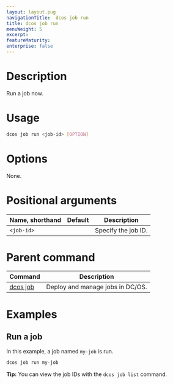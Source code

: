 ```yaml
---
layout: layout.pug
navigationTitle:  dcos job run
title: dcos job run
menuWeight: 5
excerpt:
featureMaturity:
enterprise: false
---
```


<!-- This source repo for this topic is https://github.com/dcos/dcos-docs -->

    
# Description
Run a job now.

# Usage

```bash
dcos job run <job-id> [OPTION]
```

# Options

None.

# Positional arguments

| Name, shorthand | Default | Description |
|---------|-------------|-------------|
| `<job-id>`   |             |  Specify the job ID. |

# Parent command

| Command | Description |
|---------|-------------|
| [dcos job](/1.10/cli/command-reference/dcos-job/) |  Deploy and manage jobs in DC/OS. |

# Examples

## Run a job

In this example, a job named `my-job` is run.

```bash
dcos job run my-job
```

**Tip:** You can view the job IDs with the `dcos job list` command.
